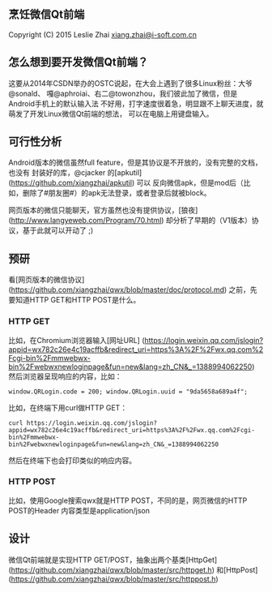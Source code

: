 烹饪微信Qt前端
----------------

Copyright (C) 2015 Leslie Zhai <xiang.zhai@i-soft.com.cn>

## 怎么想到要开发微信Qt前端？

这要从2014年CSDN举办的OSTC说起，在大会上遇到了很多Linux粉丝：大爷@sonald、
嘎@aphroiai、右二@towonzhou，我们彼此加了微信，但是Android手机上的默认输入法
不好用，打字速度很着急，明显跟不上聊天进度，就萌发了开发Linux微信Qt前端的想法，
可以在电脑上用键盘输入。

## 可行性分析

Android版本的微信虽然full feature，但是其协议是不开放的，没有完整的文档，也没有
封装好的库，@cjacker 的[apkutil] (https://github.com/xiangzhai/apkutil) 可以
反向微信apk，但是mod后（比如，删除了#朋友圈#）的apk无法登录，或者登录后就被block。

网页版本的微信只能聊天，官方虽然也没有提供协议，[狼夜] (http://www.langyeweb.com/Program/70.html) 却分析了早期的（V1版本）协议，基于此就可以开动了 ;)

## 预研

看[网页版本的微信协议] (https://github.com/xiangzhai/qwx/blob/master/doc/protocol.md)
之前，先要知道HTTP GET和HTTP POST是什么。

### HTTP GET

比如，在Chromium浏览器输入[网址URL] (https://login.weixin.qq.com/jslogin?appid=wx782c26e4c19acffb&redirect_uri=https%3A%2F%2Fwx.qq.com%2Fcgi-bin%2Fmmwebwx-bin%2Fwebwxnewloginpage&fun=new&lang=zh_CN&_=1388994062250) 然后浏览器呈现响应的内容，比如：
```
window.QRLogin.code = 200; window.QRLogin.uuid = "9da5658a689a4f";
```

比如，在终端下用curl做HTTP GET：
```
curl https://login.weixin.qq.com/jslogin?appid=wx782c26e4c19acffb&redirect_uri=https%3A%2F%2Fwx.qq.com%2Fcgi-bin%2Fmmwebwx-bin%2Fwebwxnewloginpage&fun=new&lang=zh_CN&_=1388994062250
```

然后在终端下也会打印类似的响应内容。

### HTTP POST

比如，使用Google搜索qwx就是HTTP POST，不同的是，网页微信的HTTP POST的Header
内容类型是application/json

## 设计

微信Qt前端就是实现HTTP GET/POST，抽象出两个基类[HttpGet] (https://github.com/xiangzhai/qwx/blob/master/src/httpget.h) 
和[HttpPost] (https://github.com/xiangzhai/qwx/blob/master/src/httppost.h)


